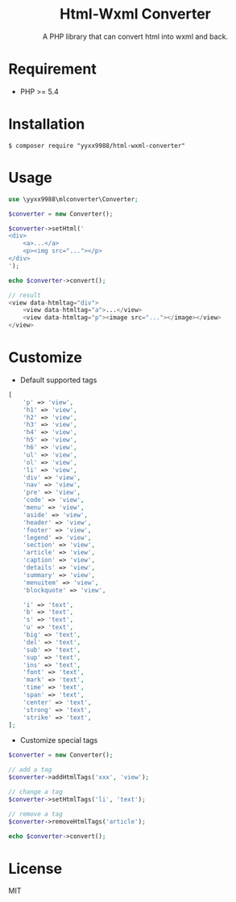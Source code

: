 <h1 align="center">Html-Wxml Converter</h1>

<p align="center">A PHP library that can convert html into wxml and back.</p>

# Requirement

- PHP >= 5.4

# Installation

```shell
$ composer require "yyxx9988/html-wxml-converter"
```

# Usage

```php
use \yyxx9988\mlconverter\Converter;

$converter = new Converter();

$converter->setHtml('
<div>
    <a>...</a>
    <p><img src="..."></p>
</div>
');

echo $converter->convert();

// result
<view data-htmltag="div">
    <view data-htmltag="a">...</view>
    <view data-htmltag="p"><image src="..."></image></view>
</view>
```

# Customize

- Default supported tags
```php
[
    'p' => 'view',
    'h1' => 'view',
    'h2' => 'view',
    'h3' => 'view',
    'h4' => 'view',
    'h5' => 'view',
    'h6' => 'view',
    'ul' => 'view',
    'ol' => 'view',
    'li' => 'view',
    'div' => 'view',
    'nav' => 'view',
    'pre' => 'view',
    'code' => 'view',
    'menu' => 'view',
    'aside' => 'view',
    'header' => 'view',
    'footer' => 'view',
    'legend' => 'view',
    'section' => 'view',
    'article' => 'view',
    'caption' => 'view',
    'details' => 'view',
    'summary' => 'view',
    'menuitem' => 'view',
    'blockquote' => 'view',

    'i' => 'text',
    'b' => 'text',
    's' => 'text',
    'u' => 'text',
    'big' => 'text',
    'del' => 'text',
    'sub' => 'text',
    'sup' => 'text',
    'ins' => 'text',
    'font' => 'text',
    'mark' => 'text',
    'time' => 'text',
    'span' => 'text',
    'center' => 'text',
    'strong' => 'text',
    'strike' => 'text',
];
```

- Customize special tags

```php
$converter = new Converter();

// add a tag
$converter->addHtmlTags('xxx', 'view');

// change a tag
$converter->setHtmlTags('li', 'text');

// remove a tag
$converter->removeHtmlTags('article');

echo $converter->convert();
```

# License

MIT
